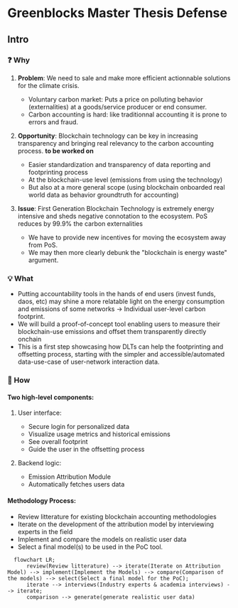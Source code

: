 # Greenblocks Master Thesis Defense

## Intro

### ❓ Why

1. **Problem**: We need  to sale and make more efficient actionnable solutions for the climate crisis.
    - Voluntary carbon market: Puts a price on polluting behavior (externalities) at a goods/service producer or end consumer. 
    - Carbon accounting is hard: like traditionnal accounting it is prone to errors and fraud.
0. **Opportunity**: Blockchain technology can be key in increasing transparency and bringing real relevancy to the carbon accounting process. **to be worked on**
    - Easier standardization and transparency of data reporting and footprinting process
    - At the blockchain-use level (emissions from using the technology)
    - But also at a more general scope (using blockchain onboarded real world data as behavior groundtruth for accounting)

0. **Issue**: First Generation Blockchain Technology is extremely energy intensive and sheds negative connotation to the ecosystem. PoS reduces by 99.9% the carbon externalities
    - We have to provide new incentives for moving the ecosystem away from PoS.
    - We may then more clearly debunk the "blockchain is energy waste" argument.

### 💡 What

- Putting accountability tools in the hands of end users (invest funds, daos, etc) may shine a more relatable light on the energy consumption and emissions of some networks -> Individual user-level carbon footprint.
- We will build a proof-of-concept tool enabling users to measure their blockchain-use emissions and offset them transparently directly onchain
- This is a first step showcasing how DLTs can help the footprinting and offsetting process, starting with the simpler and accessible/automated data-use-case of user-network interaction data.

 

### 🧰 How

#### Two high-level components:
1. User interface:
    - Secure login for personalized data
    - Visualize usage metrics and historical emissions
    - See overall footprint
    - Guide the user in the offsetting process

2. Backend logic:
    - Emission Attribution Module
    - Automatically fetches users data


#### Methodology Process:

- Review litterature for existing blockchain accounting methodologies
- Iterate on the development of  the attribution model by interviewing experts in the field
- Implement and compare the models on realistic user data
- Select a final model(s) to be used in the PoC tool.


```mermaid
  flowchart LR;
      review(Review litterature) --> iterate(Iterate on Attribution Model) --> implement(Implement the Models) --> compare(Comparison of the models) --> select(Select a final model for the PoC);
      iterate --> interviews(Industry experts & academia interviews) --> iterate;
      comparison --> generate(generate realistic user data)

```